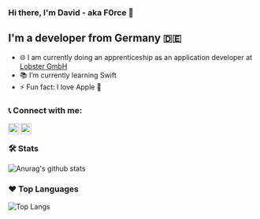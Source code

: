 ### Hi there, I'm David - aka F0rce 👋

## I'm a developer from Germany 🇩🇪
- 🌐 I am currently doing an apprenticeship as an application developer at [Lobster GmbH][lobster]
- 📚 I’m currently learning Swift
- ⚡️ Fun fact: I love Apple 

### 📞 Connect with me:

[<img align="left" alt="F0rce | LinkedIn" width="22px" src="https://cdn.jsdelivr.net/npm/simple-icons@3.11.0/icons/linkedin.svg" />][linkedin]
[<img align="left" alt="F0rce | E-Mail" width="22px" src="https://cdn.jsdelivr.net/npm/simple-icons@3.4.0/icons/mail-dot-ru.svg" />][email]
<br>

### 🛠 Stats
![Anurag's github stats](https://github-readme-stats.vercel.app/api?username=F0rce&show_icons=true&theme=dark&count_private=true)

### ❤ Top Languages 
![Top Langs](https://github-readme-stats.vercel.app/api/top-langs/?username=F0rce&layout=compact)


[linkedin]: https://linkedin.com/in/daviddodlek
[email]: mailto:david@dodlek.com
[lobster]: https://www.lobster-world.com/
